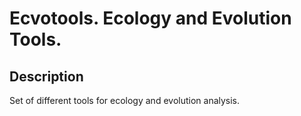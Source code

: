 # Ecvotools. Ecology and Evolution Tools.

## Description 

Set of different tools for ecology and evolution analysis.